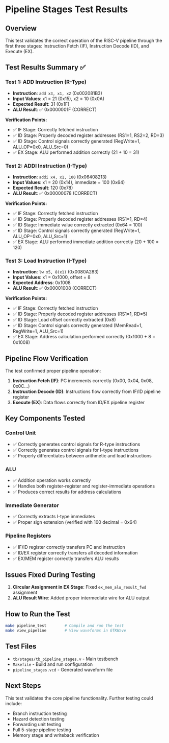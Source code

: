 # Pipeline Stages Test Results

## Overview
This test validates the correct operation of the RISC-V pipeline through the first three stages: Instruction Fetch (IF), Instruction Decode (ID), and Execute (EX).

## Test Results Summary ✅

### Test 1: ADD Instruction (R-Type)
- **Instruction**: `add x3, x1, x2` (0x002081B3)
- **Input Values**: x1 = 21 (0x15), x2 = 10 (0x0A)
- **Expected Result**: 31 (0x1F)
- **ALU Result**: ✅ 0x0000001F (CORRECT)

**Verification Points:**
- ✅ IF Stage: Correctly fetched instruction
- ✅ ID Stage: Properly decoded register addresses (RS1=1, RS2=2, RD=3)
- ✅ ID Stage: Control signals correctly generated (RegWrite=1, ALU_OP=0x0, ALU_Src=0)
- ✅ EX Stage: ALU performed addition correctly (21 + 10 = 31)

### Test 2: ADDI Instruction (I-Type)
- **Instruction**: `addi x4, x1, 100` (0x06408213)
- **Input Values**: x1 = 20 (0x14), immediate = 100 (0x64)
- **Expected Result**: 120 (0x78)
- **ALU Result**: ✅ 0x00000078 (CORRECT)

**Verification Points:**
- ✅ IF Stage: Correctly fetched instruction
- ✅ ID Stage: Properly decoded register addresses (RS1=1, RD=4)
- ✅ ID Stage: Immediate value correctly extracted (0x64 = 100)
- ✅ ID Stage: Control signals correctly generated (RegWrite=1, ALU_OP=0x0, ALU_Src=1)
- ✅ EX Stage: ALU performed immediate addition correctly (20 + 100 = 120)

### Test 3: Load Instruction (I-Type)
- **Instruction**: `lw x5, 8(x1)` (0x0080A283)
- **Input Values**: x1 = 0x1000, offset = 8
- **Expected Address**: 0x1008
- **ALU Result**: ✅ 0x00001008 (CORRECT)

**Verification Points:**
- ✅ IF Stage: Correctly fetched instruction
- ✅ ID Stage: Properly decoded register addresses (RS1=1, RD=5)
- ✅ ID Stage: Load offset correctly extracted (0x8)
- ✅ ID Stage: Control signals correctly generated (MemRead=1, RegWrite=1, ALU_Src=1)
- ✅ EX Stage: Address calculation performed correctly (0x1000 + 8 = 0x1008)

## Pipeline Flow Verification

The test confirmed proper pipeline operation:

1. **Instruction Fetch (IF)**: PC increments correctly (0x00, 0x04, 0x08, 0x0C...)
2. **Instruction Decode (ID)**: Instructions flow correctly from IF/ID pipeline register
3. **Execute (EX)**: Data flows correctly from ID/EX pipeline register

## Key Components Tested

### Control Unit
- ✅ Correctly generates control signals for R-type instructions
- ✅ Correctly generates control signals for I-type instructions  
- ✅ Properly differentiates between arithmetic and load instructions

### ALU
- ✅ Addition operation works correctly
- ✅ Handles both register-register and register-immediate operations
- ✅ Produces correct results for address calculations

### Immediate Generator
- ✅ Correctly extracts I-type immediates
- ✅ Proper sign extension (verified with 100 decimal = 0x64)

### Pipeline Registers
- ✅ IF/ID register correctly transfers PC and instruction
- ✅ ID/EX register correctly transfers all decoded information
- ✅ EX/MEM register correctly transfers ALU results

## Issues Fixed During Testing

1. **Circular Assignment in EX Stage**: Fixed `ex_mem_alu_result_fwd` assignment
2. **ALU Result Wire**: Added proper intermediate wire for ALU output

## How to Run the Test

```bash
make pipeline_test        # Compile and run the test
make view_pipeline        # View waveforms in GTKWave
```

## Test Files

- `tb/stages/tb_pipeline_stages.v` - Main testbench
- `Makefile` - Build and run configuration
- `pipeline_stages.vcd` - Generated waveform file

## Next Steps

This test validates the core pipeline functionality. Further testing could include:
- Branch instruction testing
- Hazard detection testing
- Forwarding unit testing
- Full 5-stage pipeline testing
- Memory stage and writeback verification